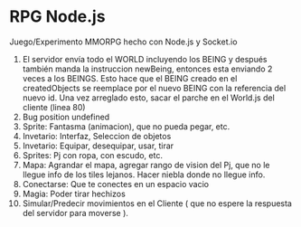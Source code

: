 RPG Node.js
=======
Juego/Experimento MMORPG hecho con Node.js y Socket.io


<ol>
  <li>El servidor envía todo el WORLD incluyendo los BEING y después también manda la instruccion newBeing, entonces esta enviando 2 veces a los BEINGS. Esto hace que el BEING creado en el createdObjects se reemplace por el nuevo BEING con la referencia del nuevo id. Una vez arreglado esto, sacar el parche en el World.js del cliente (linea 80)</li>
  <li>Bug position undefined</li>
  <li>Sprite: Fantasma (animacion), que no pueda pegar, etc.</li>
  <li>Invetario: Interfaz, Seleccion de objetos</li>
  <li>Invetario: Equipar, desequipar, usar, tirar</li>
  <li>Sprites: Pj con ropa, con escudo, etc.</li>
  <li>Mapa: Agrandar el mapa, agregar rango de vision del Pj, que no le llegue info de los tiles lejanos. Hacer niebla donde  no llegue info.</li>
  <li>Conectarse: Que te conectes en un espacio vacio</li>
  <li>Magia: Poder tirar hechizos</li>
  <li>Simular/Predecir movimientos en el Cliente ( que no espere la respuesta del servidor para moverse ).</li>
</ol>
